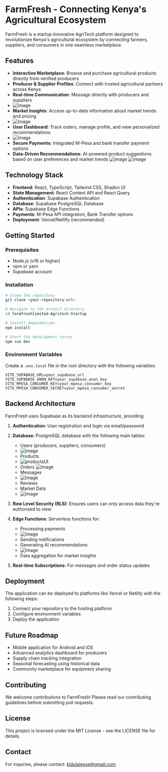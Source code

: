 
# FarmFresh - Connecting Kenya's Agricultural Ecosystem

FarmFresh is a startup innovative AgriTech platform designed to revolutionize Kenya's agricultural ecosystem by connecting farmers, suppliers, and consumers in one seamless marketplace.

## Features

- **Interactive Marketplace**: Browse and purchase agricultural products directly from verified producers
- **Producer & Supplier Profiles**: Connect with trusted agricultural partners across Kenya
- **Real-time Communication**: Message directly with producers and suppliers
- ![image](https://github.com/user-attachments/assets/4da461b3-4f75-4fb8-a5e3-1b6e266a2f48)
- **Market Insights**: Access up-to-date information about market trends and pricing
- ![image](https://github.com/user-attachments/assets/b6321028-4dd2-4e4f-bffe-f9eb8b21967e)
- **User Dashboard**: Track orders, manage profile, and view personalized recommendations
- ![image](https://github.com/user-attachments/assets/308db9f2-45bf-4e5c-80c9-d6b60058c9d1)
- **Secure Payments**: Integrated M-Pesa and bank transfer payment options
- **Data-Driven Recommendations**: AI-powered product suggestions based on user preferences and market trends
![image](https://github.com/user-attachments/assets/cce21101-fe5e-432d-9645-9e358a1fdb38)
![image](https://github.com/user-attachments/assets/8c1b4df9-80f0-4673-8939-5debc3412bbc)

## Technology Stack

- **Frontend**: React, TypeScript, Tailwind CSS, Shadcn UI
- **State Management**: React Context API and React Query
- **Authentication**: Supabase Authentication
- **Database**: Supabase PostgreSQL Database
- **APIs**: Supabase Edge Functions
- **Payments**: M-Pesa API integration, Bank Transfer options
- **Deployment**: Vercel/Netlify (recommended)

## Getting Started

### Prerequisites

- Node.js (v16 or higher)
- npm or yarn
- Supabase account

### Installation

```bash
# Clone the repository
git clone <your-repository-url>

# Navigate to the project directory
cd farmfreshlimited-Agritech-Startup

# Install dependencies
npm install

# Start the development server
npm run dev
```

### Environment Variables

Create a `.env.local` file in the root directory with the following variables:

```
VITE_SUPABASE_URL=your_supabase_url
VITE_SUPABASE_ANON_KEY=your_supabase_anon_key
VITE_MPESA_CONSUMER_KEY=your_mpesa_consumer_key
VITE_MPESA_CONSUMER_SECRET=your_mpesa_consumer_secret
```

## Backend Architecture

FarmFresh uses Supabase as its backend infrastructure, providing:

1. **Authentication**: User registration and login via email/password
2. **Database**: PostgreSQL database with the following main tables:
   - Users (producers, suppliers, consumers)
   - ![image](https://github.com/user-attachments/assets/aa87e1c6-be45-4572-90e7-68c2b9b7c5e1)
   - Products
   - ![productsUI](https://github.com/user-attachments/assets/06dc66c8-07e4-4a72-ab14-914813284cbf)
   - Orders
     ![image](https://github.com/user-attachments/assets/42494fb3-f6c9-4cdb-ab50-8f70987a1ae6)
   - Messages
   - ![image](https://github.com/user-attachments/assets/7c983f75-a573-4167-ac8e-7352ef9c913d)
   - Reviews
   - Market Data
   - ![image](https://github.com/user-attachments/assets/0901cf48-9c71-42d5-8211-aa55a03550b3)


3. **Row Level Security (RLS)**: Ensures users can only access data they're authorized to view

4. **Edge Functions**: Serverless functions for:
   - Processing payments
   - ![image](https://github.com/user-attachments/assets/a7b2040f-31f4-40c4-b39a-0456ec8f32ba)
   - Sending notifications
   - Generating AI recommendations
   - ![image](https://github.com/user-attachments/assets/7f57417e-86b0-480a-ad8c-8b136aa28252)
   - Data aggregation for market insights

5. **Real-time Subscriptions**: For messages and order status updates

## Deployment

The application can be deployed to platforms like Vercel or Netlify with the following steps:

1. Connect your repository to the hosting platform
2. Configure environment variables
3. Deploy the application

## Future Roadmap

- Mobile application for Android and iOS
- Advanced analytics dashboard for producers
- Supply chain tracking integration
- Seasonal forecasting using historical data
- Community marketplace for equipment sharing

## Contributing

We welcome contributions to FarmFresh! Please read our contributing guidelines before submitting pull requests.

## License

This project is licensed under the MIT License - see the LICENSE file for details.

## Contact

For inquiries, please contact: kidulajesse@gmail.com
